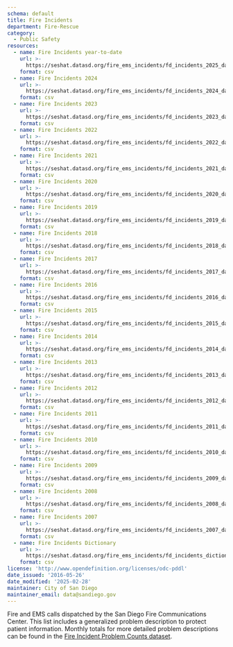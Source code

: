 ```yaml
---
schema: default
title: Fire Incidents
department: Fire-Rescue
category:
  - Public Safety
resources:
  - name: Fire Incidents year-to-date
    url: >-
      https://seshat.datasd.org/fire_ems_incidents/fd_incidents_2025_datasd.csv
    format: csv
  - name: Fire Incidents 2024
    url: >-
      https://seshat.datasd.org/fire_ems_incidents/fd_incidents_2024_datasd.csv
    format: csv
  - name: Fire Incidents 2023
    url: >-
      https://seshat.datasd.org/fire_ems_incidents/fd_incidents_2023_datasd.csv
    format: csv
  - name: Fire Incidents 2022
    url: >-
      https://seshat.datasd.org/fire_ems_incidents/fd_incidents_2022_datasd.csv
    format: csv
  - name: Fire Incidents 2021
    url: >-
      https://seshat.datasd.org/fire_ems_incidents/fd_incidents_2021_datasd.csv
    format: csv
  - name: Fire Incidents 2020
    url: >-
      https://seshat.datasd.org/fire_ems_incidents/fd_incidents_2020_datasd.csv
    format: csv
  - name: Fire Incidents 2019
    url: >-
      https://seshat.datasd.org/fire_ems_incidents/fd_incidents_2019_datasd.csv
    format: csv
  - name: Fire Incidents 2018
    url: >-
      https://seshat.datasd.org/fire_ems_incidents/fd_incidents_2018_datasd.csv
    format: csv
  - name: Fire Incidents 2017
    url: >-
      https://seshat.datasd.org/fire_ems_incidents/fd_incidents_2017_datasd.csv
    format: csv
  - name: Fire Incidents 2016
    url: >-
      https://seshat.datasd.org/fire_ems_incidents/fd_incidents_2016_datasd.csv
    format: csv
  - name: Fire Incidents 2015
    url: >-
      https://seshat.datasd.org/fire_ems_incidents/fd_incidents_2015_datasd.csv
    format: csv
  - name: Fire Incidents 2014
    url: >-
      https://seshat.datasd.org/fire_ems_incidents/fd_incidents_2014_datasd.csv
    format: csv
  - name: Fire Incidents 2013
    url: >-
      https://seshat.datasd.org/fire_ems_incidents/fd_incidents_2013_datasd.csv
    format: csv
  - name: Fire Incidents 2012
    url: >-
      https://seshat.datasd.org/fire_ems_incidents/fd_incidents_2012_datasd.csv
    format: csv
  - name: Fire Incidents 2011
    url: >-
      https://seshat.datasd.org/fire_ems_incidents/fd_incidents_2011_datasd.csv
    format: csv
  - name: Fire Incidents 2010
    url: >-
      https://seshat.datasd.org/fire_ems_incidents/fd_incidents_2010_datasd.csv
    format: csv
  - name: Fire Incidents 2009
    url: >-
      https://seshat.datasd.org/fire_ems_incidents/fd_incidents_2009_datasd.csv
    format: csv
  - name: Fire Incidents 2008
    url: >-
      https://seshat.datasd.org/fire_ems_incidents/fd_incidents_2008_datasd.csv
    format: csv
  - name: Fire Incidents 2007
    url: >-
      https://seshat.datasd.org/fire_ems_incidents/fd_incidents_2007_datasd.csv
    format: csv
  - name: Fire Incidents Dictionary
    url: >-
      https://seshat.datasd.org/fire_ems_incidents/fd_incidents_dictionary_datasd.csv
    format: csv
license: 'http://www.opendefinition.org/licenses/odc-pddl'
date_issued: '2016-05-26'
date_modified: '2025-02-28'
maintainer: City of San Diego
maintainer_email: data@sandiego.gov
---
```

Fire and EMS calls dispatched by the San Diego Fire Communications Center. This list includes a generalized problem description to protect patient information. Monthly totals for more detailed problem descriptions can be found in the [Fire Incident Problem Counts dataset](/datasets/fire-incident-problem-agg/).
